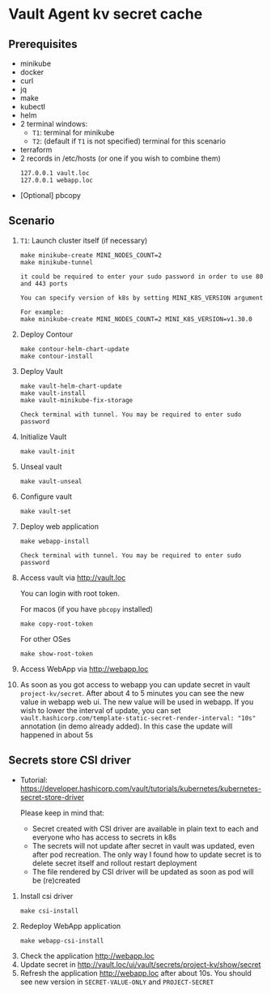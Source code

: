 # Vault Agent kv secret cache

## Prerequisites

- minikube
- docker
- curl
- jq
- make
- kubectl
- helm
- 2 terminal windows:
    - `T1`: terminal for minikube
    - `T2`: (default if `T1` is not specified) terminal for this scenario
- terraform
- 2 records in /etc/hosts (or one if you wish to combine them)
  ```
  127.0.0.1 vault.loc
  127.0.0.1 webapp.loc
  ```
- [Optional] pbcopy

## Scenario

1. `T1`: Launch cluster itself (if necessary)
   ```shell
   make minikube-create MINI_NODES_COUNT=2
   make minikube-tunnel
   ```
   ```
   it could be required to enter your sudo password in order to use 80 and 443 ports
   ```
   ```
   You can specify version of k8s by setting MINI_K8S_VERSION argument
   
   For example:
   make minikube-create MINI_NODES_COUNT=2 MINI_K8S_VERSION=v1.30.0
   ```
2. Deploy Contour
   ```shell
   make contour-helm-chart-update
   make contour-install
   ```
3. Deploy Vault
   ```shell
   make vault-helm-chart-update
   make vault-install
   make vault-minikube-fix-storage
   ```
   ```
   Check terminal with tunnel. You may be required to enter sudo password
   ```
4. Initialize Vault
   ```shell
   make vault-init
   ```
5. Unseal vault
   ```shell
   make vault-unseal
   ```
6. Configure vault
   ```shell
   make vault-set
   ```
7. Deploy web application
   ```shell
   make webapp-install
   ```
   ```
   Check terminal with tunnel. You may be required to enter sudo password
   ```
8. Access vault via http://vault.loc

   You can login with root token.

   For macos (if you have `pbcopy` installed)
   ```shell
   make copy-root-token
   ```
   For other OSes
   ```shell
   make show-root-token
   ```
9. Access WebApp via http://webapp.loc
10. As soon as you got access to webapp you can update secret in vault `project-kv/secret`. After about 4 to 5 minutes you can see the new value in webapp web ui. The new value will be used in webapp. If you wish to lower the interval of update, you can set `vault.hashicorp.com/template-static-secret-render-interval: "10s"` annotation (in demo already added). In this case the update will happened in about 5s 

## Secrets store CSI driver

* Tutorial: https://developer.hashicorp.com/vault/tutorials/kubernetes/kubernetes-secret-store-driver


    Please keep in mind that:
    * Secret created with CSI driver are available in plain text to each and everyone who has access to secrets in k8s
    * The secrets will not update after secret in vault was updated, even after pod recreation. The only way I found how to update secret is to delete secret itself and rollout restart deployment
    * The file rendered by CSI driver will be updated as soon as pod will be (re)created

1. Install csi driver
   ```shell
   make csi-install
   ```
2. Redeploy WebApp application
   ```shell
   make webapp-csi-install
   ```
3. Check the application http://webapp.loc
4. Update secret in http://vault.loc/ui/vault/secrets/project-kv/show/secret
5. Refresh the application http://webapp.loc after about 10s. You should see new version in `SECRET-VALUE-ONLY` and `PROJECT-SECRET`  
